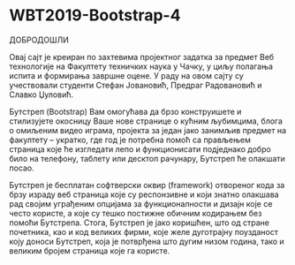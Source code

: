 # WBT2019-Bootstrap-4
ДОБРОДОШЛИ

Овај сајт је креиран по захтевима пројектног задатка за предмет Веб технологије на Факултету техничких наука у Чачку, у циљу полагања испита и формирања завршне оцене. У раду на овом сајту су учествовали студенти Стефан Јовановић, Предраг Радовановић и Славко Џуловић.


Бутстреп (Bootstrap) Вам омогућава да брзо конструишете и стилизујете окосницу Ваше нове странице о кућним љубимцима, блога о омиљеним видео играма, пројекта за један јако занимљив предмет на факултету – укратко, где год је потребна помоћ са прављењем страница које ће изгледати лепо и функционисати подједнако добро било на телефону, таблету или десктоп рачунару, Бутстреп ће олакшати посао. 

Бутстреп је бесплатан софтверски оквир (framework) отвореног кода за брзу израду веб страница које су респонзивне и који знатно олакшава рад својим уграђеним опцијама за функционалности и дизајн које се често користе, а које су тешко постижне обичним кодирањем без помоћи Бутстрепа. Стога, Бутстреп је јако коришћен, што од стране почетника, као и код великих фирми, које желе дуготрајну поузданост коју доноси Бутстреп, која је потврђена што дугим низом година, тако и великим бројем страница које га користе.

